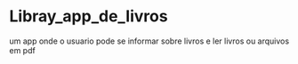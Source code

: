 # Libray_app_de_livros
um app onde o usuario pode se informar sobre livros e ler livros ou arquivos em pdf
